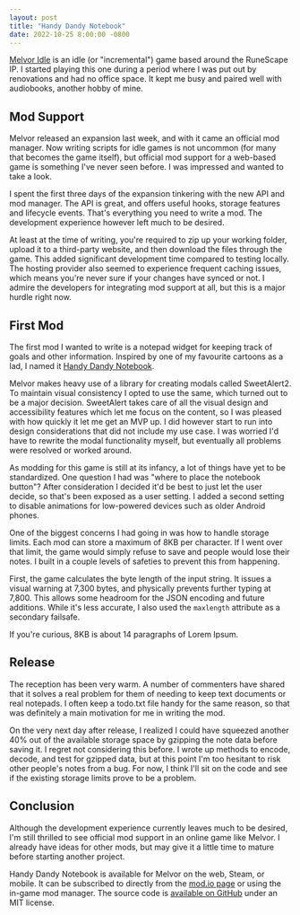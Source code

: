 ```yaml
---
layout: post
title: "Handy Dandy Notebook"
date: 2022-10-25 8:00:00 -0800
---
```

[Melvor Idle](https://melvoridle.com/) is an idle (or "incremental") game based around the RuneScape IP.  I started playing this one during a period where I was put out by renovations and had no office space.  It kept me busy and paired well with audiobooks, another hobby of mine.

## Mod Support

Melvor released an expansion last week, and with it came an official mod manager.  Now writing scripts for idle games is not uncommon (for many that becomes the game itself), but official mod support for a web-based game is something I've never seen before.  I was impressed and wanted to take a look.

I spent the first three days of the expansion tinkering with the new API and mod manager.  The API is great, and offers useful hooks, storage features and lifecycle events.  That's everything you need to write a mod.  The development experience however left much to be desired.

At least at the time of writing, you're required to zip up your working folder, upload it to a third-party website, and then download the files through the game.  This added significant development time compared to testing locally.  The hosting provider also seemed to experience frequent caching issues, which means you're never sure if your changes have synced or not.  I admire the developers for integrating mod support at all, but this is a major hurdle right now.

## First Mod

The first mod I wanted to write is a notepad widget for keeping track of goals and other information.  Inspired by one of my favourite cartoons as a lad, I named it [Handy Dandy Notebook](https://mod.io/g/melvoridle/m/handy-dandy-notebook).

Melvor makes heavy use of a library for creating modals called SweetAlert2.  To maintain visual consistency I opted to use the same, which turned out to be a major decision.  SweetAlert takes care of all the visual design and accessibility features which let me focus on the content, so I was pleased with how quickly it let me get an MVP up.  I did however start to run into design considerations that did not include my use case.  I was worried I'd have to rewrite the modal functionality myself, but eventually all problems were resolved or worked around.

As modding for this game is still at its infancy, a lot of things have yet to be standardized.  One question I had was "where to place the notebook button"?  After consideration I decided it'd be best to just let the user decide, so that's been exposed as a user setting.  I added a second setting to disable animations for low-powered devices such as older Android phones.

One of the biggest concerns I had going in was how to handle storage limits.  Each mod can store a maximum of 8KB per character.  If I went over that limit, the game would simply refuse to save and people would lose their notes.  I built in a couple levels of safeties to prevent this from happening.

First, the game calculates the byte length of the input string.  It issues a visual warning at 7,300 bytes, and physically prevents further typing at 7,800.  This allows some headroom for the JSON encoding and future additions.  While it's less accurate, I also used the `maxlength` attribute as a secondary failsafe.

If you're curious, 8KB is about 14 paragraphs of Lorem Ipsum.

## Release

The reception has been very warm.  A number of commenters have shared that it solves a real problem for them of needing to keep text documents or real notepads.  I often keep a todo.txt file handy for the same reason, so that was definitely a main motivation for me in writing the mod.

On the very next day after release, I realized I could have squeezed another 40% out of the available storage space by gzipping the note data before saving it.  I regret not considering this before.  I wrote up methods to encode, decode, and test for gzipped data, but at this point I'm too hesitant to risk other people's notes from a bug.  For now, I think I'll sit on the code and see if the existing storage limits prove to be a problem.

## Conclusion

Although the development experience currently leaves much to be desired, I'm still thrilled to see official mod support in an online game like Melvor.  I already have ideas for other mods, but may give it a little time to mature before starting another project.

Handy Dandy Notebook is available for Melvor on the web, Steam, or mobile.  It can be subscribed to directly from the [mod.io page](https://mod.io/g/melvoridle/m/handy-dandy-notebook) or using the in-game mod manager.  The source code is [available on GitHub](https://github.com/WesCook/HandyDandyNotebook) under an MIT license.
